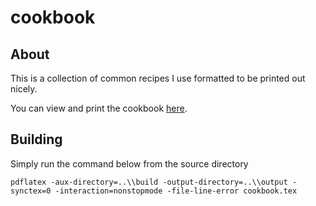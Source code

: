 # cookbook

## About
This is a collection of common recipes I use formatted to be printed out nicely.

You can view and print the cookbook [here](https://github.com/bryandeagle/cookbook/raw/master/output/cookbook.pdf).

## Building
Simply run the command below from the source directory
```
pdflatex -aux-directory=..\\build -output-directory=..\\output -synctex=0 -interaction=nonstopmode -file-line-error cookbook.tex
```
